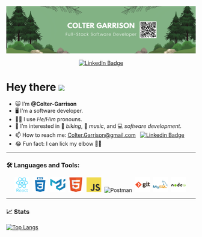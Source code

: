 <img src="./banner/Colter%20garrison(LI).png" />
<p align="center">
<a href="https://www.linkedin.com/in/colter-garrison/"><img src="https://img.shields.io/badge/LinkedIn-blue?style=for-the-badge&logo=linkedin&logoColor=white" alt="LinkedIn Badge"></a>
</p>
<h1>Hey there <img src="https://media.giphy.com/media/hvRJCLFzcasrR4ia7z/giphy.gif" width="40"></h1>

- 😺 I’m **@Colter-Garrison**
- 🖥 I'm a software developer.
- 🙋‍♂️ I use *He/Him* pronouns.
- 👀 I’m interested in 🚵 *biking*, 🤘 *music*, and 💻 *software development*.
- 📫 How to reach me: Colter.Garrison@gmail.com &nbsp; [![Linkedin Badge](https://img.shields.io/badge/-Colter-blue?style=flat&logo=Linkedin&logoColor=white)](https://www.linkedin.com/in/colter-garrison/)
- 😂 Fun fact: I can lick my elbow 👅💪
---
### 🛠 Languages and Tools:
<p align="center">
<img src="https://github.com/devicons/devicon/blob/master/icons/react/react-original-wordmark.svg" title="React" alt="React" width="40" height="40"/>&nbsp;
<img src="https://github.com/devicons/devicon/blob/master/icons/css3/css3-plain-wordmark.svg"  title="CSS3" alt="CSS" width="40" height="40"/>&nbsp;
<img src="https://github.com/devicons/devicon/blob/master/icons/materialui/materialui-original.svg" title="Material UI" alt="Material UI" width="40" height="40"/>&nbsp;
<img src="https://github.com/devicons/devicon/blob/master/icons/html5/html5-original.svg" title="HTML5" alt="HTML" width="40" height="40"/>&nbsp;
<img src="https://github.com/devicons/devicon/blob/master/icons/javascript/javascript-original.svg" title="JavaScript" alt="JavaScript" width="40" height="40"/>&nbsp;
<img src="https://www.vectorlogo.zone/logos/getpostman/getpostman-icon.svg" title="Postman"  alt="Postman" width="40" height="40"/>&nbsp;
<img src="https://github.com/devicons/devicon/blob/master/icons/git/git-original-wordmark.svg" title="Git" **alt="Git" width="40" height="40"/>&nbsp;
<img src="https://github.com/devicons/devicon/blob/master/icons/mysql/mysql-original-wordmark.svg" title="MySQL"  alt="MySQL" width="40" height="40"/>&nbsp;
<img src="https://github.com/devicons/devicon/blob/master/icons/nodejs/nodejs-original-wordmark.svg" title="NodeJS" alt="NodeJS" width="40" height="40"/>&nbsp;
</p>

---

### 📈 Stats

[![Top Langs](https://github-readme-stats.vercel.app/api/top-langs/?username=Colter-Garrison&layout=compact&theme=vision-friendly-dark)](https://github.com/Colter-Garrison/github-readme-stats)
